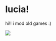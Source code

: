 # lucia!

hi!! i mod old games :)

[![](https://github-readme-stats.vercel.app/api/top-langs/?username=saturnaliam&layout=donut&langs_count=6&hide=Astro,CSS,Shell&custom_title=lucia%20languages%21%21)](https://github.com/anuraghazra/github-readme-stats)
